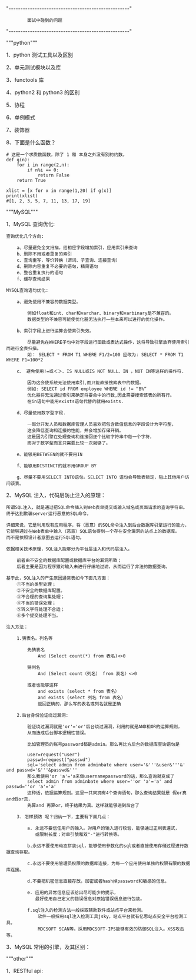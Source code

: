 "---------------------------------------------------"
    
            面试中碰到的问题

"---------------------------------------------------"

"""python"""

1、python 测试工具以及区别
    

2、单元测试模块以及库
    
3、functools 库
    
4、python2 和 python3 的区别

5、协程
    
6、单例模式
    
7、装饰器


8、下面是什么函数？

    # 这是一个求质数函数，除了 1 和 本身之外没有别的约数。
    def g(n):
        for i in range(2,n):
            if n%i == 0:
                return False
        return True
        
    xlist = [x for x in range(1,20) if g(x)]
    print(xlist)
    #[1, 2, 3, 5, 7, 11, 13, 17, 19]
       
    

"""MySQL"""

1、MySQL 查询优化:
    
    查询优化几个方向:
        
        a、尽量避免全文扫描，给相应字段增加索引，应用索引来查询
        b、删除不用或者重复的索引
        c、查询重写，等价转换（谓词、子查询、连接查询）
        d、删除内容重复不必要的语句，精简语句
        e、整合重复执行的语句
        f、缓存查询结果
        
    MYSQL查询语句优化:
        
        a、避免使用不兼容的数据类型。
            
            例如float和int、char和varchar、binary和varbinary是不兼容的。
            数据类型的不兼容可能使优化器无法执行一些本来可以进行的优化操作。    
            
        b、索引字段上进行运算会使索引失效。
                
            尽量避免在WHERE子句中对字段进行函数或表达式操作，这将导致引擎放弃使用索引而进行全表扫描。
            如： SELECT * FROM T1 WHERE F1/2=100 应改为: SELECT * FROM T1 WHERE F1=100*2    
            
        c、 避免使用!=或＜＞、IS NULL或IS NOT NULL、IN ，NOT IN等这样的操作符.
                
            因为这会使系统无法使用索引,而只能直接搜索表中的数据。
            例如: SELECT id FROM employee WHERE id != “B%” 
            优化器将无法通过索引来确定将要命中的行数,因此需要搜索该表的所有行。
            在in语句中能用exists语句代替的就用exists.   
            
        d、尽量使用数字型字段.
            
            一部分开发人员和数据库管理人员喜欢把包含数值信息的字段设计为字符型，
            这会降低查询和连接的性能，并会增加存储开销。
            这是因为引擎在处理查询和连接回逐个比较字符串中每一个字符，
            而对于数字型而言只需要比较一次就够了。
        
        e、能够用BETWEEN的就不要用IN
            
        f、能够用DISTINCT的就不用GROUP BY
            
        g、尽量不要用SELECT INTO语句。SELECT INTO 语句会导致表锁定，阻止其他用户访问该表。
            

2、MySQL 注入，代码层防止注入的原理：
        
    所谓SQL注入，就是通过把SQL命令插入到Web表单提交或输入域名或页面请求的查询字符串。
    终于达到欺骗server运行恶意的SQL命令。

    详细来说，它是利用现有应用程序，将（恶意）的SQL命令注入到后台数据库引擎运行的能力，
    它能够通过在Web表单中输入（恶意）SQL语句得到一个存在安全漏洞的站点上的数据库。
    而不是依照设计者意图去运行SQL语句。   
        
    依据相关技术原理，SQL注入能够分为平台层注入和代码层注入。
        
        前者由不安全的数据库配置或数据库平台的漏洞所致；
        后者主要是因为程序猿对输入未进行仔细地过滤，从而运行了非法的数据查询。
        
    基于此，SQL注入的产生原因通常表如今下面几方面：
        ①不当的类型处理；
        ②不安全的数据库配置。
        ③不合理的查询集处理；
        ④不当的错误处理；
        ⑤转义字符处理不合适；
        ⑥多个提交处理不当。
        
    注入方法：

        1.猜表名。列名等

            先猜表名  
                And (Select count(*) from 表名)<>0
                
            猜列名
                And (Select count（列名） from 表名）<>0
                
            或者也能够这样 
                and exists (select * from 表名）            
                and exists (select 列名 from 表名）          
                返回正确的，那么写的表名或列名就是正确  

        2.后台身份验证绕过漏洞:
            
            验证绕过漏洞就是'or'='or'后台绕过漏洞，利用的就是AND和OR的运算规则，
            从而造成后台脚本逻辑性错误。
                
            比如管理员的账号password都是admin。那么再比方后台的数据库查询语句是

            user=request("user")
            passwd=request("passwd")                
            sql='select admin from adminbate where user='&'''&user&'''&' and passwd='&'''&passwd&'''              
            那么我使用'or 'a'='a来做usernamepassword的话，那么查询就变成了                
            select admin from adminbate where user=''or 'a'='a' and passwd=''or 'a'='a'               
            这种话，依据运算规则。这里一共同拥有4个查询语句，那么查询结果就是 假or真and假or真，
            先算and 再算or，终于结果为真。这样就能够进到后台了        
            
        3. 怎样预防 呢？归纳一下，主要有下面几点：
            
            a. 永远不要信任用户的输入。对用户的输入进行校验，能够通过正則表達式，
               或限制长度；对单引號和双"-"进行转换等。
                
            b.永远不要使用动态拼装sql，能够使用參数化的sql或者直接使用存储过程进行数据查询存取。
                
            c.永远不要使用管理员权限的数据库连接，为每一个应用使用单独的权限有限的数据库连接。
                
            d.不要把机密信息直接存放。加密或者hash掉password和敏感的信息。
                
            e. 应用的异常信息应该给出尽可能少的提示，
               最好使用自己定义的错误信息对原始错误信息进行包装。
                
            f.sql注入的检測方法一般採取辅助软件或站点平台来检測。
                软件一般採用sql注入检測工具jsky，站点平台就有亿思站点安全平台检測工具。
                MDCSOFT SCAN等。採用MDCSOFT-IPS能够有效的防御SQL注入。XSS攻击等。

    
3、MySQL 常用的引擎，及其区别：
    
        



"""other"""

1、RESTful api:
    
        